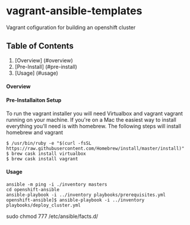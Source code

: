 # vagrant-ansible-templates
Vagrant cofiguration for building an openshift cluster

## Table of Contents

1. [Overview] (#overview)
2. [Pre-Install] (#pre-install)
3. [Usage] (#usage)


#### Overview


#### Pre-Installaiton Setup

To run the vagrant installer you will need Virtualbox and vagrant vagrant running on your machine. If you're on a Mac the easiest way to install everything you'll need is with homebrew.  The following steps will install homebrew and vagrant

    $ /usr/bin/ruby -e "$(curl -fsSL https://raw.githubusercontent.com/Homebrew/install/master/install)"
    $ brew cask install virtualbox
    $ brew cask install vagrant


#### Usage

    ansible -m ping -i ./inventory masters
    cd openshift-ansible
    ansible-playbook -i ../inventory playbooks/prerequisites.yml
    openshift-ansible]$ ansible-playbook -i ../inventory playbooks/deploy_cluster.yml

sudo chmod 777 /etc/ansible/facts.d/
